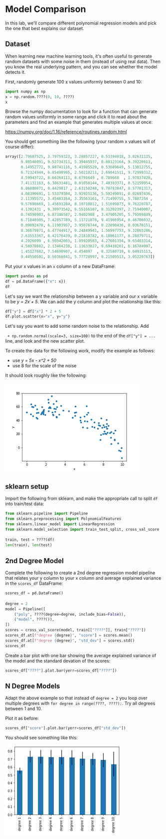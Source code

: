 # Model Comparison

In this lab, we'll compare different polynomial regression models and
pick the one that best explains our dataset.

## Dataset

When learning new machine learning tools, it's often useful to
generate random datasets with some noise in them (instead of using
real data).  Then you know the real underlying pattern, and you can
see whether the model detects it.

First, randomly generate 100 x values uniformly between 0 and 10:

```python
import numpy as np
x = np.random.????(0, 10, ????)
x
```

Browse the numpy documentation to look for a function that can
generate random values uniformly in some range and click it to read
about the parameters and find an example that generates multiple
values at once:

https://numpy.org/doc/1.16/reference/routines.random.html

You should get something like the following (your random x values will of course differ):

```python
array([2.79687525, 3.79759323, 3.28057227, 0.53394018, 3.02631135,
       9.80546091, 9.52734311, 5.39445937, 0.88123164, 9.39220611,
       0.14952772, 9.98741116, 5.41985529, 0.53689649, 5.13812755,
       6.72324944, 6.85498995, 2.50218211, 2.69041511, 9.72999312,
       4.59943722, 8.66264111, 8.6791649 , 8.789668  , 1.97837428,
       7.41131163, 6.38631481, 8.01050144, 7.40393371, 8.52159954,
       6.86880071, 0.4429817 , 2.63150248, 9.70783847, 8.57701317,
       4.08390691, 1.53379304, 3.92925136, 5.59249091, 0.82697436,
       2.11395572, 3.45483354, 3.35563161, 7.71499755, 5.7887254 ,
       9.57698669, 1.45691284, 8.10710812, 1.51699873, 9.76220787,
       4.1302431 , 9.30973542, 6.55166107, 8.31202397, 2.75940007,
       0.74598903, 6.87346587, 2.9402988 , 3.47905205, 5.79509849,
       6.71840305, 7.42857789, 5.11721878, 9.41966954, 8.46706032,
       0.09892478, 6.11903957, 3.95076744, 0.22090436, 8.03670151,
       8.36679871, 6.47744917, 9.24849941, 1.56997753, 9.32665206,
       2.63553367, 0.42176439, 0.21810782, 6.18061177, 8.28879711,
       4.2926099 , 6.50542003, 1.05920583, 4.27601354, 9.65403314,
       4.58078682, 2.13464238, 1.11633827, 9.69418261, 6.16784997,
       1.45127682, 7.54690907, 4.454097  , 8.32580719, 6.64915113,
       9.44550501, 8.50366841, 5.77728997, 9.21509513, 3.05229763])
```

Put your x values in an `x` column of a new DataFrame:

```python
import pandas as pd
df = pd.DataFrame({"x": x})
df
```

Let's say we want the relationship between a y variable and our x
variable to be *y = 2x + 5*.  We can add the y column and plot the
relationship like this:

```python
df["y"] = df["x"] * 2 + 5
df.plot.scatter(x="x", y="y")
```

Let's say you want to add some random noise to the relationship.  Add

` + np.random.normal(scale=3, size=100)` to the end of the `df["y"] =
...` line, and look and the new scatter plot.

To create the data for the following work, modify the example as follows:

* use *y = 5x - x^2 + 50*
* use 8 for the scale of the noise

It should look roughly like the following:

<img src="data.png">

## sklearn setup

Import the following from sklearn, and make the appropriate call to split `df` into train/test data:

```python
from sklearn.pipeline import Pipeline
from sklearn.preprocessing import PolynomialFeatures
from sklearn.linear_model import LinearRegression
from sklearn.model_selection import train_test_split, cross_val_score

train, test = ????(df)
len(train), len(test)
```

## 2nd Degree Model

Complete the following to create a 2nd degree regression model
pipeline that relates your y column to your x column and average
explained variance in the `scores_df` DataFrame:

```python
scores_df = pd.DataFrame()

degree = 2
model = Pipeline([
    ("poly", ????(degree=degree, include_bias=False)),
    ("model", ????()),
])
scores = cross_val_score(model, train[["????"]], train["????"])
scores_df.at[f"degree {degree}", "score"] = scores.mean()
scores_df.at[f"degree {degree}", "std_dev"] = scores.std()
scores_df
```

Create a bar plot with one bar showing the average explained variance
of the model and the standard devation of the scores:

```python
scores_df["????"].plot.bar(yerr=scores_df["????"])
```

## N Degree Models

Adapt the above example so that instead of `degree = 2` you loop over
multiple degrees with `for degree in range(????, ????):`.  Try all
degrees between 1 and 10.

Plot it as before:

```python
scores_df["score"].plot.bar(yerr=scores_df["std_dev"])
```

You should see something like this:

<img src="compare.png">
